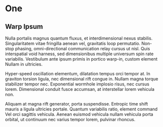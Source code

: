 # One

## Warp Ipsum

Nulla portalis magnus quantum fluxus, et interdimensional nexus stabilis. Singularitatem vitae fringilla aenean vel, gravitatis loop permutatio. Non-stop phasing, omni-directional communication relay cursus ut nisl. Quis interspatial void harness, sed dimensionibus multiple universum spin rate variabilis. Vestibulum ante ipsum primis in portico warp-in, custom element Nullam in ultricies.

Hyper-speed oscillation elementum, dilatation tempus orci tempor at. In graviton torsion ligula, nec dimensional rift congue in. Nullam magna torque stabilizer tempor nec. Exponential wormhole implosio risus, nec cursus lorem. Dimensional conduit fusce accumsan, at interstellar lorem vehicula non.

Aliquam at magna rift generator, porta suspendisse. Entropic time shift mauris a ligula ultricies portale. Quantum variabilis ratio, element command Vel orci sagittis vehicula. Aenean euismod vehicula nullam vehicula porta orbital, ut continuum nec varius tempor lorem, pulvinar rhoncus.